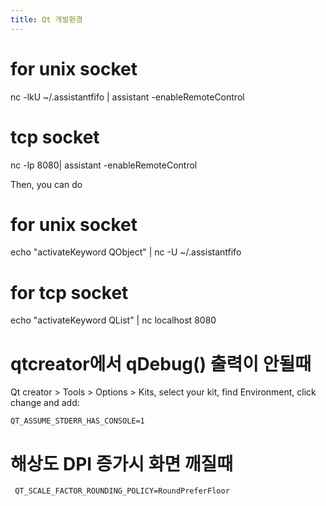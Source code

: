 ```yaml
---
title: Qt 개발환경
---
```


# for unix socket
nc -lkU ~/.assistantfifo | assistant -enableRemoteControl
# tcp socket
nc -lp 8080| assistant -enableRemoteControl

Then, you can do

# for unix socket
echo "activateKeyword QObject" | nc -U ~/.assistantfifo
# for tcp socket
echo "activateKeyword QList" | nc localhost 8080

# qtcreator에서 qDebug() 출력이 안될때
Qt creator > Tools > Options > Kits, select your kit, find Environment, click change and add:

   `QT_ASSUME_STDERR_HAS_CONSOLE=1`
	 
# 해상도 DPI 증가시 화면 깨질때

	 QT_SCALE_FACTOR_ROUNDING_POLICY=RoundPreferFloor
